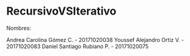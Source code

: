 # RecursivoVSIterativo

Nombres:

Andrea Carolina Gómez C. - 20171020038
Youssef Alejandro Ortiz V. - 20171020083
Daniel Santiago Rubiano P. - 20171020075
